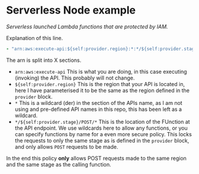 # Serverless Node example

*Serverless launched Lambda functions that are protected by IAM.*

Explanation of this line.
```yml
- "arn:aws:execute-api:${self:provider.region}:*:*/${self:provider.stage}/POST/*"
```
The arn is split into X sections.
- `arn:aws:execute-api` This is what you are doing, in this case executing (invoking) the API. This probably will not change.
- `${self:provider.region}` This is the region that your API is located in, here I have parameterised it to be the same as the region defined in the `provider` block.
- `*` This is a wildcard (der) in the section of the APIs name, as I am not using and pre-defined API names in this repo, this has been left as a wildcard.
- `*/${self:provider.stage}/POST/*` This is the location of the FUnction at the API endpoint. We use wildcards here to allow any functions, or you can specify functions by name for a even more secure policy. This locks the requests to only the same stage as is defined in the `provider` block, and only allows `POST` requests to be made.

In the end this policy **only** allows POST requests made to the same region and the same stage as the calling function. 
